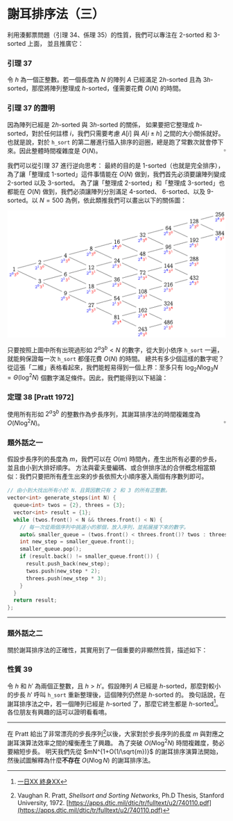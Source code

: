 # 謝耳排序法（三）

利用湊郵票問題（引理 34、係理 35）的性質，我們可以專注在 $2$-sorted 和 $3$-sorted 上面，
並且推廣它：

### 引理 37

令 $h$ 為一個正整數。若一個長度為 $N$ 的陣列 $A$ 已經滿足 $2h$-sorted 且為 $3h$-sorted，那麼將陣列整理成 $h$-sorted，僅需要花費 $O(N)$ 的時間。

### 引理 37 的證明

因為陣列已經是 $2h$-sorted 與 $3h$-sorted 的關係，
如果要把它整理成 $h$-sorted，對於任何註標 $i$，我們只需要考慮 $A[i]$ 與 $A[i\pm h]$ 之間的大小關係就好。
也就是說，對於 `h_sort` 的第二層進行插入排序的迴圈，總是跑了常數次就會停下來。因此整體時間複雜度是 $O(N)$。
<span style="float:right">$\square$</span>

我們可以從引理 37 進行逆向思考：
最終的目的是 $1$-sorted（也就是完全排序），為了讓「整理成 $1$-sorted」這件事情能在 $O(N)$ 做到，我們首先必須要讓陣列變成 $2$-sorted 以及 $3$-sorted。
為了讓「整理成 $2$-sorted」和「整理成 $3$-sorted」也都能在 $O(N)$ 做到，我們必須讓陣列分別滿足 $4$-sorted、 $6$-sorted、以及 $9$-sorted。以 $N=500$ 為例，依此類推我們可以畫出以下的關係圖：

![](./shell-sort-3-2.png)

只要按照上圖中所有出現過形如 $2^a3^b < N$ 的數字，從大到小依序 `h_sort` 一遍，就能夠保證每一次 `h_sort` 都僅花費 $O(N)$ 的時間。
總共有多少個這樣的數字呢？從這張「二維」表格看起來，我們能輕易得到一個上界：至多只有 $\log_2N\log_3N=\Theta(\log^2N)$ 個數字滿足條件。因此，我們能得到以下結論：

### 定理 38 [Pratt 1972]

使用所有形如 $2^a3^b$ 的整數作為步長序列，其謝耳排序法的時間複雜度為 $O(N\log^2 N)$。
<span style="float:right">$\square$</span>

### 題外話之一

假設步長序列的長度為 $m$，我們可以在 $O(m)$ 時間內，產生出所有必要的步長，並且由小到大排好順序。
方法與霍夫曼編碼、或合併排序法的合併概念相當類似：我們只要把所有產生出來的步長依照大小順序塞入兩個有序數列即可。

```cpp
// 由小到大找出所有小於 N、且質因數只有 2 和 3 的所有正整數。
vector<int> generate_steps(int N) {
  queue<int> twos = {2}, threes = {3};
  vector<int> result = {1};
  while (twos.front() < N && threes.front() < N) {
    // 每一次從兩個序列中挑選小的那個，放入序列，並拓展接下來的數字。
    auto& smaller_queue = (twos.front() < threes.front()? twos : threes);
    int new_step = smaller_queue.front();
    smaller_queue.pop();
    if (result.back() != smaller_queue.front()) {
      result.push_back(new_step);
      twos.push(new_step * 2);
      threes.push(new_step * 3);
    }
  }
  return result;
};
```

-----

### 題外話之二

關於謝耳排序法的正確性，其實用到了一個重要的非顯然性質，描述如下：

### 性質 39

令 $h$ 和 $h'$ 為兩個正整數，且 $h > h'$。假設陣列 $A$ 已經是 $h$-sorted，那麼對較小的步長 $h'$ 呼叫 `h_sort` 重新整理後，這個陣列仍然是 $h$-sorted 的。
換句話說，在謝耳排序法之中，若一個陣列已經是 $h$-sorted 了，那麼它終生都是 $h$-sorted[^1]。
各位朋友有興趣的話可以證明看看唷。

-----

在 Pratt 給出了非常漂亮的步長序列[^2]以後，大家對於步長序列的長度 $m$ 與對應之謝耳演算法效率之間的權衡產生了興趣。
為了突破 $O(N\log^2N)$ 時間複雜度，勢必要縮短步長。
明天我們先從 $mN^{1+O(1/\sqrt{m})}$ 的謝耳排序演算法開始，然後試圖解釋為什麼**不存在** $O(N\log N)$ 的謝耳排序法。



[^1]: [一日XX 終身XX](https://www.ptt.cc/bbs/Tech_Job/M.1452353440.A.D62.html)

[^2]: Vaughan R. Pratt, _Shellsort and Sorting Networks_, Ph.D Thesis, Stanford University, 1972. [https://apps.dtic.mil/dtic/tr/fulltext/u2/740110.pdf](https://apps.dtic.mil/dtic/tr/fulltext/u2/740110.pdf)